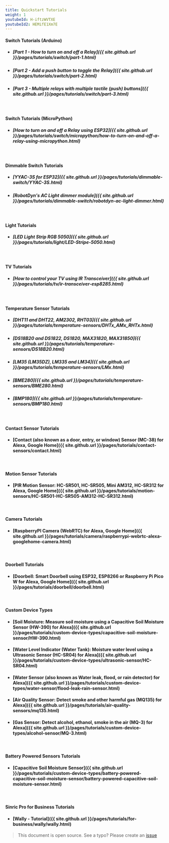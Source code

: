 ```yaml
---
title: Quickstart Tutorials
weight: 1
youtubeId: H-iftzWVTXE
youtubeId2: HEMifE1Xm7E
---
```

 

#### Switch Tutorials (Arduino)

- ##### [Part 1 - How to turn on and off a Relay]({{ site.github.url }}/pages/tutorials/switch/part-1.html)

- ##### [Part 2 - Add a push button to toggle the Relay]({{ site.github.url }}/pages/tutorials/switch/part-2.html)

- ##### [Part 3 - Multiple relays with multiple tactile (push) buttons]({{ site.github.url }}/pages/tutorials/switch/part-3.html)

<br/>

#### Switch Tutorials (MicroPython)

- ##### [How to turn on and off a Relay using ESP32]({{ site.github.url }}/pages/tutorials/switch/micropython/how-to-turn-on-and-off-a-relay-using-micropython.html)

<br/>

#### Dimmable Switch Tutorials

- ##### [YYAC-3S for ESP32]({{ site.github.url }}/pages/tutorials/dimmable-switch/YYAC-3S.html)

- ##### [RobotDyn's AC Light dimmer module]({{ site.github.url }}/pages/tutorials/dimmable-switch/robotdyn-ac-light-dimmer.html)

<br/>

#### Light Tutorials

- ##### [LED Light Strip RGB 5050]({{ site.github.url }}/pages/tutorials/light/LED-Stripe-5050.html)

<br/>

#### TV Tutorials

- ##### [How to control your TV using IR Transceiver]({{ site.github.url }}/pages/tutorials/tv/ir-transceiver-esp8285.html)

<br/>

#### Temperature Sensor Tutorials

- ##### [DHT11 and DHT22, AM2302, RHT03]({{ site.github.url }}/pages/tutorials/temperature-sensors/DHTx_AMx_RHTx.html)

- ##### [DS18B20 and DS1822, DS1820, MAX31820, MAX31850]({{ site.github.url }}/pages/tutorials/temperature-sensors/DS18B20.html)

- ##### [LM35 (LM35DZ), LM335 and LM34]({{ site.github.url }}/pages/tutorials/temperature-sensors/LMx.html)

- ##### [BME280]({{ site.github.url }}/pages/tutorials/temperature-sensors/BME280.html)

- ##### [BMP180]({{ site.github.url }}/pages/tutorials/temperature-sensors/BMP180.html)

<br/>

#### Contact Sensor Tutorials
- #### [Contact (also known as a door, entry, or window) Sensor (MC-38) for Alexa, Google Home]({{ site.github.url }}/pages/tutorials/contact-sensors/contact.html) 

<br/>

#### Motion Sensor Tutorials
- #### [PIR Motion Sensor: HC-SR501, HC-SR505, Mini AM312, HC-SR312 for Alexa, Google Home]({{ site.github.url }}/pages/tutorials/motion-sensors/HC-SR501-HC-SR505-AM312-HC-SR312.html)

<br/>

#### Camera Tutorials
- #### [RaspberryPI Camera (WebRTC) for Alexa, Google Home]({{ site.github.url }}/pages/tutorials/camera/raspberrypi-webrtc-alexa-googlehome-camera.html)  

<br/>

#### Doorbell Tutorials
- #### [Doorbell: Smart Doorbell using  ESP32, ESP8266 or Raspberry Pi Pico W for Alexa, Google Home]({{ site.github.url }}/pages/tutorials/doorbell/doorbell.html)  

<br/>

#### Custom Device Types
- #### [Soil Moisture: Measure soil moisture using a Capacitive Soil Moisture Sensor (HW-390) for Alexa]({{ site.github.url }}/pages/tutorials/custom-device-types/capacitive-soil-moisture-sensor/HW-390.html)  
- #### [Water Level Indicator (Water Tank): Moisture water level using a Ultrasonic Sensor (HC-SR04) for Alexa]({{ site.github.url }}/pages/tutorials/custom-device-types/ultrasonic-sensor/HC-SR04.html)  
- #### [Water Sensor (also known as Water leak, flood, or rain detector) for Alexa]({{ site.github.url }}/pages/tutorials/custom-device-types/water-sensor/flood-leak-rain-sensor.html)  
- #### [Air Quality Sensor: Detect smoke and other harmful gas (MQ135) for Alexa]({{ site.github.url }}/pages/tutorials/air-quality-sensors/mq135.html)
- #### [Gas Sensor: Detect alcohol, ethanol, smoke in the air (MQ-3) for Alexa]({{ site.github.url }}/pages/tutorials/custom-device-types/alcohol-sensor/MQ-3.html)

<br/>

#### Battery Powered Sensors Tutorials
- #### [Capacitive Soil Moisture Sensor]({{ site.github.url }}/pages/tutorials/custom-device-types/battery-powered-capacitive-soil-moisture-sensor/battery-powered-capacitive-soil-moisture-sensor.html)  

<br/>

#### Sinric Pro for Business Tutorials
- #### [Wally - Tutorial]({{ site.github.url }}/pages/tutorials/for-business/wally/wally.html)  


> This document is open source. See a typo? Please create an [issue](https://github.com/sinricpro/help-docs)
